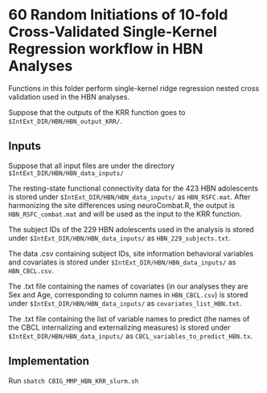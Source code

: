 # 60 Random Initiations of 10-fold Cross-Validated Single-Kernel Regression workflow in HBN Analyses

Functions in this folder perform single-kernel ridge regression nested cross validation used in the HBN analyses. 

Suppose that the outputs of the KRR function goes to `$IntExt_DIR/HBN/HBN_output_KRR/`.

## Inputs
Suppose that all input files are under the directory `$IntExt_DIR/HBN/HBN_data_inputs/`

The resting-state functional connectivity data for the 423 HBN adolescents is stored under `$IntExt_DIR/HBN/HBN_data_inputs/` as `HBN_RSFC.mat`. After harmonizing the site differences using neuroCombat.R, the output is `HBN_RSFC_combat.mat` and will be used as the input to the KRR function.

The subject IDs of the 229 HBN adolescents used in the analysis is stored under `$IntExt_DIR/HBN/HBN_data_inputs/` as `HBN_229_subjects.txt`.

The data .csv containing subject IDs, site information behavioral variables and covariates is stored under `$IntExt_DIR/HBN/HBN_data_inputs/` as `HBN_CBCL.csv`.

The .txt file containing the names of covariates (in our analyses they are Sex and Age, corresponding to column names in `HBN_CBCL.csv`) is stored under `$IntExt_DIR/HBN/HBN_data_inputs/` as `covariates_list_HBN.txt`.

The .txt file containing the list of variable names to predict (the names of the CBCL internalizing and externalizing measures) is stored under `$IntExt_DIR/HBN/HBN_data_inputs/` as `CBCL_variables_to_predict_HBN.tx`.

## Implementation
Run `sbatch CBIG_MMP_HBN_KRR_slurm.sh`
